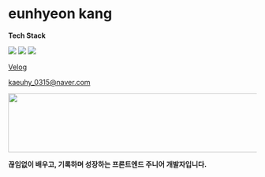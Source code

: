 # eunhyeon kang

**Tech Stack**

<img src="https://img.shields.io/badge/React-61DAFB?style=flat&logo=react&logoColor=black"/>  
<img src="https://img.shields.io/badge/JavaScript-F7DF1E?style=flat&logo=javascript&logoColor=black"/>  
<img src="https://img.shields.io/badge/TypeScript-3178C6?style=flat&logo=typescript&logoColor=white"/>  

</br>

[Velog](https://velog.io/@kaeuhy)

[kaeuhy_0315@naver.com](mailto:kaeuhy_0315@naver.com)

<a href="https://github.com/devxb/gitanimals">
  <img src="https://render.gitanimals.org/lines/{kaeuhy}?pet-id=1" width="1000" height="120"/>
</a>

**끊임없이 배우고, 기록하며 성장하는 프론트엔드 주니어 개발자입니다.**
